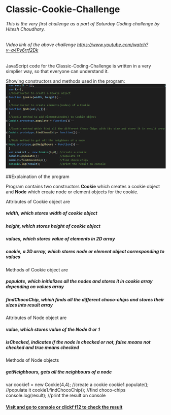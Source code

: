 # Classic-Cookie-Challenge
###### This is the very first challenge as a part of Saturday Coding challenge by Hitesh Choudhary.

###### Video link of the above challenge https://www.youtube.com/watch?v=a4Py6rrf2Dk

JavaScript code for the Classic-Coding-Challenge is written in a very simplier way, so that everyone can understand it.

Showing constructors and methods used in the program:
![alt text](https://github.com/gilann/Classic-Cookie-Challenge/blob/gh-pages/CookieChallenge.PNG "Basic block of program")

##Explaination of the program

Program contains two constructors **Cookie** which creates a cookie object and **Node** which create node or element objects for the cookie.

Attributes of Cookie object are 
##### width, which stores width of cookie object
##### height, which stores height of cookie object
##### values, which stores value of elements in 2D array
##### cookie, a 2D array, which stores node or element object corresponding to values

Methods of Cookie object are
##### populate, which initializes all the nodes and stores it in cookie array depending on values array
##### findChocoChip, which finds all the different choco-chips and stores their sizes into result array

Attributes of Node object are
##### value, which stores value of the Node 0 or 1
##### isChecked, indicates if the node is checked or not, false means not checked and true means checked

Methods of Node objects
##### getNeighbours, gets all the neighbours of a node

var cookie1 =  new Cookie(4,4); //create a cookie
cookie1.populate();             //populate it
cookie1.findChocoChip();        //find choco-chips
console.log(result);            //print the result on console

#### [Visit and go to console or clickf f12 to check the result](https://gilann.github.io/Classic-Cookie-Challenge/)




